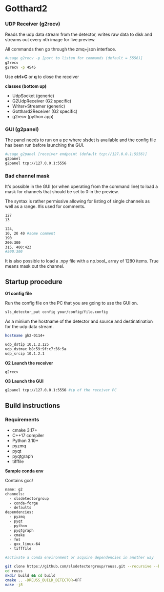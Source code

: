 # Gotthard2 

### UDP Receiver (g2recv)

Reads the udp data stream from the detector, writes raw data to disk and streams out every nth image for live preview.

All commands then go through the zmq+json interface. 


```bash
#usage g2recv -p [port to listen for commands (default = 5556)]
g2recv
g2recv -p 4545

```

Use **ctrl+C** or **q** to close the receiver

**classes (bottom up)**

* UdpSocket (generic)
* G2UdpReceiver (G2 specific)
* Writer+Streamer (generic)
* Gotthard2Receiver (G2 specific)
* g2recv (python app)


### GUI (g2panel)

The panel needs to run on a pc where slsdet is available and the config file has been run before launching the GUI. 

```bash
#usage g2panel [receiver endpoint (default tcp://127.0.0.1:5556)]
g2panel
g2panel tcp://127.0.0.1:5556

```

### Bad channel mask

It's possible in the GUI (or when operating from the command line) to load a mask for channels that should be set to 0 in the preview. 

The syntax is rather permissive allowing for listing of single channels as well as a range. #is used for comments. 

```bash
127
13

124,
10, 20 40 #some comment
190
200:300
315, 400:423
#500:300
```

It is also possible to load a .npy file with a np.bool_ array of 1280 items. True means mask out the channel. 


## Startup procedure 

**01 config file**

Run the config file on the PC that you are going to use the GUI on. 

```bash
sls_detector_put config your/config/file.config
```

As a minium the hostname of the detector and source and destinatination for the udp data stream. 

```bash
hostname gh2-0114+

udp_dstip 10.1.2.125
udp_dstmac b8:59:9f:c7:56:5a
udp_srcip 10.1.2.1

```

**02 Launch the receiver**

```bash
g2recv
```

**03 Launch the GUI**

```bash
g2panel tcp://127.0.0.1:5556 #ip of the receiver PC
```

## Build instructions

### Requirements

* cmake 3.17+
* C++17 compiler
* Python 3.10+
* pyzmq
* pyqt
* pyqtgraph
* tifffile



**Sample conda env**

Contains gcc!

```bash
name: g2
channels:
  - slsdetectorgroup
  - conda-forge
  - defaults
dependencies:
  - pyzmq
  - pyqt
  - python
  - pyqtgraph
  - cmake
  - fmt
  - gxx_linux-64
  - tifffile


```


```bash
#activate a conda environment or acquire dependencies in another way

git clone https://github.com/slsdetectorgroup/reuss.git --recursive --branch=g2
cd reuss
mkdir build && cd build
cmake .. -DREUSS_BUILD_DETECTOR=OFF
make -j8

```